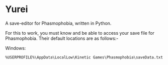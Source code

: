 # Yurei

A save-editor for Phasmophobia, written in Python.

For this to work, you must know and be able to access your save file for Phasmophobia. Their default locations are as follows:-

Windows:
```
%USERPROFILE%\AppData\LocalLow\Kinetic Games\Phasmophobia\saveData.txt
